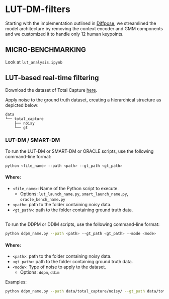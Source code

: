 # LUT-DM-filters
Starting with the implementation outlined in [Diffpose](https://github.com/GONGJIA0208/Diffpose), we streamlined the model architecture by removing the context encoder and GMM components and we customized it to handle only 12 human keypoints.


## MICRO-BENCHMARKING
Look at `lut_analysis.ipynb`

## LUT-based real-time filtering
Download the dataset of Total Capture [here](https://cvssp.org/data/totalcapture/).

Apply noise to the ground truth dataset, creating a hierarchical structure as depicted below:

    data
    └── total_capture
        ├── noisy
        └── gt

### LUT-DM / SMART-DM
To run the LUT-DM or SMART-DM or ORACLE scripts, use the following command-line format:
```bash
python <file_name> --path <path> --gt_path <gt_path> 
```
#### Where:
- `<file_name>`: Name of the Python script to execute.
    - Options: `lut_launch_name.py`, `smart_launch_name.py`, `oracle_bench_name.py`
- `<path>`: path to the folder containing noisy data.
- `<gt_path>`: path to the folder containing ground truth data.

##
To run the DDPM or DDIM scripts, use the following command-line format:
```bash
python ddpm_name.py --path <path> --gt_path <gt_path> --mode <mode> 
```
#### Where:
- `<path>`: path to the folder containing noisy data.
- `<gt_path>`: path to the folder containing ground truth data.
- `<mode>`: Type of noise to apply to the dataset.
    - Options: `ddpm`, `ddim`

Examples:
```bash
python ddpm_name.py --path data/total_capture/noisy/ --gt_path data/total_capture/gt/ --mode ddpm
```
##